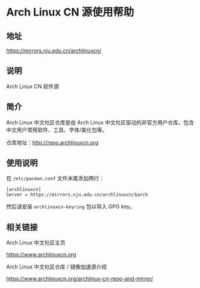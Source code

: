 # Arch Linux CN 源使用帮助

## 地址

<https://mirrors.nju.edu.cn/archlinuxcn/>

## 说明

Arch Linux CN 软件源

## 简介

Arch Linux 中文社区仓库是由 Arch Linux
中文社区驱动的非官方用户仓库。包含中文用户常用软件、工具、字体/美化包等。

仓库地址：http://repo.archlinuxcn.org

## 使用说明

在 `/etc/pacman.conf`  文件末尾添加两行：

    [archlinuxcn]
    Server = https://mirrors.nju.edu.cn/archlinuxcn/$arch

然后请安装 `archlinuxcn-keyring` 包以导入 GPG key。

## 相关链接

Arch Linux 中文社区主页

  <https://www.archlinuxcn.org>

Arch Linux 中文社区仓库 / 镜像加速源介绍

  <https://www.archlinuxcn.org/archlinux-cn-repo-and-mirror/>

